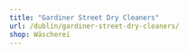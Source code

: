 ```yaml
---
title: "Gardiner Street Dry Cleaners"
url: /dublin/gardiner-street-dry-cleaners/
shop: Wäscherei
---
```

